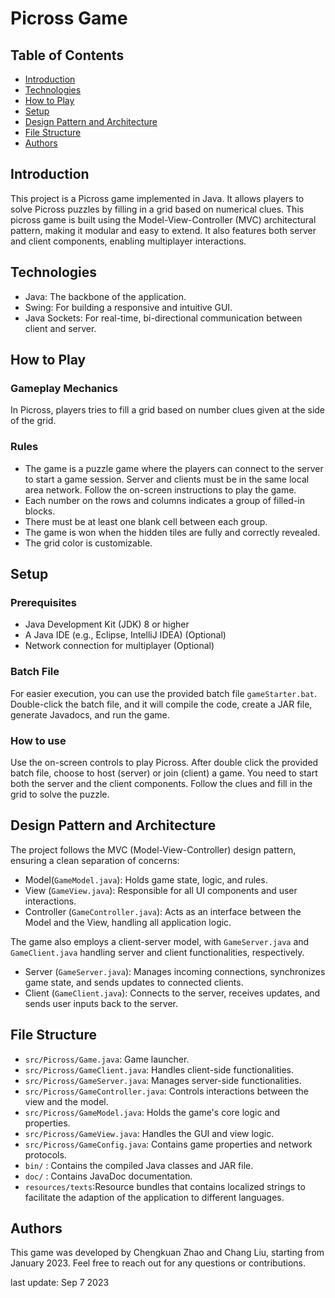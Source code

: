


# Picross Game

## Table of Contents
- [Introduction](#introduction)
- [Technologies](#Technologies)
- [How to Play](#how-to-play)
- [Setup](#Setup)
- [Design Pattern and Architecture](#design-pattern-and-architecture)
- [File Structure](#file-structure)
- [Authors](#authors)

## Introduction
This project is a Picross game implemented in Java. It allows players to solve Picross puzzles by filling in a grid based on numerical clues. This picross game is built using the Model-View-Controller (MVC) architectural pattern, making it modular and easy to extend. It also features both server and client components, enabling multiplayer interactions.

## Technologies
- Java: The backbone of the application.
- Swing: For building a responsive and intuitive GUI.
- Java Sockets: For real-time, bi-directional communication between client and server.

## How to Play

### Gameplay Mechanics

In Picross, players tries to fill a grid based on number clues given at the side of the grid.

### Rules

- The game is a puzzle game where the players can connect to the server to start a game session. Server and clients must be in the same local area network. Follow the on-screen instructions to play the game.
- Each number on the rows and columns indicates a group of filled-in blocks.
- There must be at least one blank cell between each group.
- The game is won when the hidden tiles are fully and correctly revealed.
- The grid color is customizable. 

## Setup
### Prerequisites
- Java Development Kit (JDK) 8 or higher
- A Java IDE (e.g., Eclipse, IntelliJ IDEA) (Optional)
- Network connection for multiplayer (Optional)

### Batch File
For easier execution, you can use the provided batch file `gameStarter.bat`. Double-click the batch file, and it will compile the code, create a JAR file, generate Javadocs, and run the game.

### How to use
Use the on-screen controls to play Picross. After double click the provided batch file, choose to host (server) or join (client) a game. You need to start both the server and the client components. Follow the clues and fill in the grid to solve the puzzle.

## Design Pattern and Architecture
The project follows the MVC (Model-View-Controller) design pattern, ensuring a clean separation of concerns:

- Model(`GameModel.java`): Holds game state, logic, and rules.
- View (`GameView.java`): Responsible for all UI components and user interactions.
- Controller (`GameController.java`): Acts as an interface between the Model and the View, handling all application logic.

The game also employs a client-server model, with `GameServer.java` and `GameClient.java` handling server and client functionalities, respectively.

- Server (`GameServer.java`): Manages incoming connections, synchronizes game state, and sends updates to connected clients.
- Client (`GameClient.java`): Connects to the server, receives updates, and sends user inputs back to the server.

## File Structure
  - `src/Picross/Game.java`: Game launcher.
  - `src/Picross/GameClient.java`: Handles client-side functionalities.
  - `src/Picross/GameServer.java`: Manages server-side functionalities.
  - `src/Picross/GameController.java`: Controls interactions between the view and the model.
  - `src/Picross/GameModel.java`: Holds the game's core logic and properties.
- `src/Picross/GameView.java`: Handles the GUI and view logic.
- `src/Picross/GameConfig.java`: Contains game properties and network protocols.
- `bin/` : Contains the compiled Java classes and JAR file.
- `doc/` : Contains JavaDoc documentation.
- `resources/texts`:Resource bundles that contains localized strings to facilitate the adaption of the application to different languages.

## Authors
This game was developed by Chengkuan Zhao and Chang Liu, starting from January 2023. Feel free to reach out for any questions or contributions.

last update: Sep 7 2023
